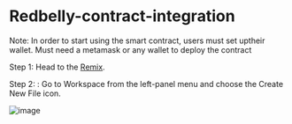 # Redbelly-contract-integration

Note: In order to start using the smart contract, users must set uptheir wallet. Must need a metamask or any wallet to deploy the contract

Step 1: Head to the [Remix](https://remix.ethereum.org/#lang=en&optimize=false&runs=200&evmVersion=null&version=soljson-v0.8.18+commit.87f61d96.js).

Step 2: : Go to Workspace from the left-panel menu and choose the Create New File icon.

![image]()

